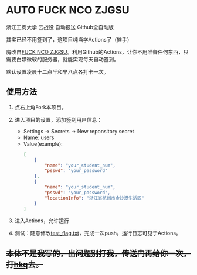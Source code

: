 # AUTO FUCK NCO ZJGSU

浙江工商大学 云战役 自动报送 Github全自动版

其实已经不用签到了，这项目纯当学Actions了（摊手）

魔改自[FUCK NCO ZJGSU](https://github.com/Hukeqing/FUCK-NCO-ZJGSU)。利用Github的Actions，让你不用准备任何东西，只需要白嫖微软的服务器，就能实现每天自动签到。

默认设置凌晨十二点半和早八点各打卡一次。

## 使用方法

1. 点右上角Fork本项目。

2. 进入项目的设置，添加签到用户信息：
     - Settings -> Secrets -> New reponsitory secret
     - Name: users
     - Value(example):
        ````Json
        [
            {
                "name": "your_student_num",
                "psswd": "your_password"
            },
            {
                "name": "your_student_num",
                "psswd": "your_password",
                "locationInfo": "浙江省杭州市金沙港生活区"
            }
        ]
        ````

3. 进入Actions，允许运行

4. 测试：随意修改[test_flag.txt](./main/test_flag.txt)，完成一次push。运行日志可见于Actions。

## ~~本体不是我写的，出问题别打我，传送门再给你一次，打[hkq](https://github.com/Hukeqing/FUCK-NCO-ZJGSU)去。~~


